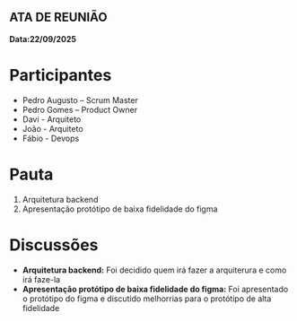 ATA DE REUNIÃO
-

**Data:22/09/2025**

# Participantes

- Pedro Augusto – Scrum Master  
- Pedro Gomes – Product Owner  
- Davi - Arquiteto
- João - Arquiteto
- Fábio - Devops  


# Pauta

1. Arquitetura backend
2. Apresentação protótipo de baixa fidelidade do figma   


# Discussões

- **Arquitetura backend:** Foi decidido quem irá fazer a arquiterura e como irá faze-la
- **Apresentação protótipo de baixa fidelidade do figma:** Foi apresentado o protótipo do figma e discutido melhorrias para o protótipo de alta fidelidade  

